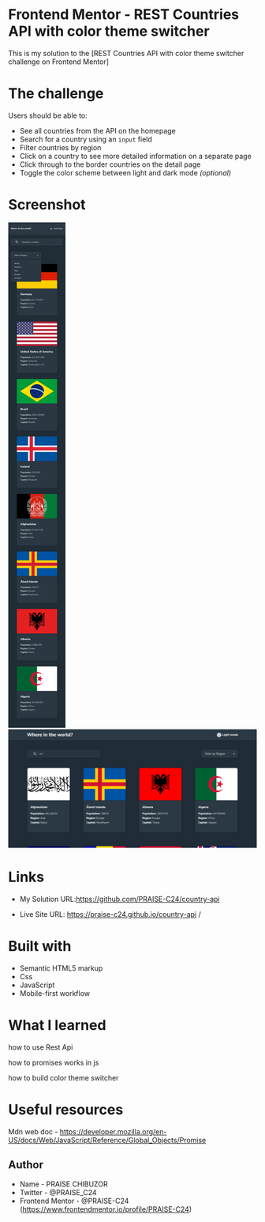 # Frontend Mentor - REST Countries API with color theme switcher

This is my solution to the [REST Countries API with color theme switcher challenge on Frontend Mentor]

# The challenge

Users should be able to:

- See all countries from the API on the homepage
- Search for a country using an `input` field
- Filter countries by region
- Click on a country to see more detailed information on a separate page
- Click through to the border countries on the detail page
- Toggle the color scheme between light and dark mode _(optional)_

# Screenshot

![](./design/mobile-design.jpg)
![](./design/screenshot.png)

# Links

- My Solution URL:https://github.com/PRAISE-C24/country-api

- Live Site URL: https://praise-c24.github.io/country-api
  /

# Built with

- Semantic HTML5 markup
- Css
- JavaScript
- Mobile-first workflow

# What I learned

how to use Rest Api

how to promises works in js

how to build color theme switcher

# Useful resources

Mdn web doc - https://developer.mozilla.org/en-US/docs/Web/JavaScript/Reference/Global_Objects/Promise

## Author

- Name - PRAISE CHIBUZOR
- Twitter - @PRAISE_C24
- Frontend Mentor - @PRAISE-C24 (https://www.frontendmentor.io/profile/PRAISE-C24)
